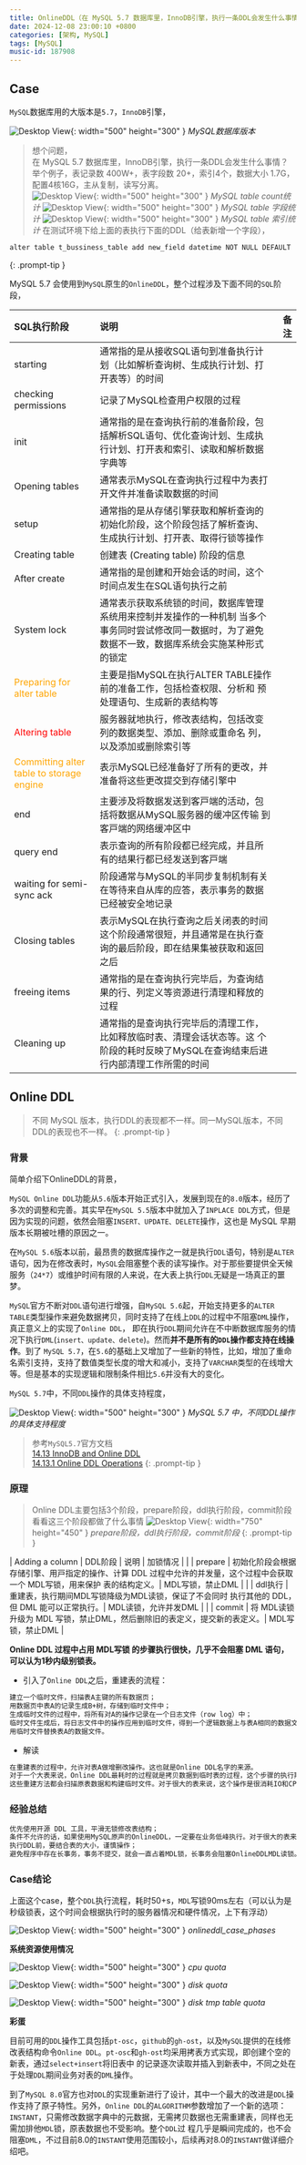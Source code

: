 ```yaml
---
title: OnlineDDL（在 MySQL 5.7 数据库里，InnoDB引擎，执行一条DDL会发生什么事情）
date: 2024-12-08 23:00:10 +0800
categories: [架构, MySQL]
tags: [MySQL]
music-id: 187908
---
```


## Case

`MySQL`数据库用的大版本是`5.7`，`InnoDB`引擎， 

![Desktop View](/assets/img/20241208/onlineddl_mysql_version.jpg){: width="500" height="300" }
_MySQL数据库版本_

>想个问题，<br/>在 MySQL 5.7 数据库里，InnoDB引擎，执行⼀条DDL会发生什么事情？<br/>举个例子，表记录数 400W+，表字段数 20+，索引4个，数据大小 1.7G，配置4核16G，主从复制，读写分离。<br/>
![Desktop View](/assets/img/20241208/onlineddl_table_count.jpg){: width="500" height="300" }
_MySQL table count统计_
![Desktop View](/assets/img/20241208/onlineddl_mysql_table_fields.jpg){: width="500" height="300" }
_MySQL table 字段统计_
![Desktop View](/assets/img/20241208/onlineddl_mysql_table_indexes.jpg){: width="500" height="300" }
_MySQL table 索引统计_
在测试环境下给上面的表执行下面的DDL（给表新增⼀个字段），
```markdown
alter table t_bussiness_table add new_field datetime NOT NULL DEFAULT '1900-01-01' COMMENT '新字段注释' after last_field; 
```
{: .prompt-tip }

MySQL 5.7 会使用到`MySQL`原生的`OnlineDDL`，整个过程涉及下面不同的`SQL`阶段， 

| SQL执行阶段                                | 说明          | 备注 |
| :-----------------------------------------| :--------------- | ------: |
| starting                                  | 通常指的是从接收SQL语句到准备执行计划（比如解析查询树、生成执行计划、打开表等）的时间     |  |
| checking permissions                      | 记录了MySQL检查用户权限的过程    |       |
| init          | 通常指的是在查询执⾏前的准备阶段，包括解析SQL语句、优化查询计划、生成执行计划、打开表和索引、读取和解析数据字典等 |    |
| Opening tables                            | 通常表示MySQL在查询执行过程中为表打开文件并准备读取数据的时间     |  |
| setup         | 通常指的是从存储引擎获取和解析查询的初始化阶段，这个阶段包括了解析查询、生成执行计划、打开表、取得行锁等操作    |       |
| Creating table                            | 创建表 (Creating table) 阶段的信息 |    |
| After create                              | 通常指的是创建和开始会话的时间，这个时间点发⽣在SQL语句执行之前     |  |
| System lock                               | 通常表示获取系统锁的时间，数据库管理系统用来控制并发操作的⼀种机制 当多个事务同时尝试修改同⼀数据时，为了避免数据不⼀致，数据库系统会实施某种形式的锁定    |       |
| <font color='orange'>Preparing for alter table</font> | 主要是指MySQL在执行ALTER TABLE操作前的准备⼯作，包括检查权限、分析和 预处理语句、⽣成新的表结构等 |    |
| <font color="red">Altering table</font>   | 服务器就地执⾏，修改表结构，包括改变列的数据类型、添加、删除或重命名 列，以及添加或删除索引等     |  |
| <font color='orange'>Committing alter table to storage engine</font> | 表示MySQL已经准备好了所有的更改，并准备将这些更改提交到存储引擎中    |       |
| end                                       | 主要涉及将数据发送到客⼾端的活动，包括将数据从MySQL服务器的缓冲区传输 到客⼾端的⽹络缓冲区中 |    |
| query end                                 | 表⽰查询的所有阶段都已经完成，并且所有的结果行都已经发送到客⼾端     |  |
| waiting for semi- sync ack                | 阶段通常与MySQL的半同步复制机制有关在等待来自从库的应答，表⽰事务的数据已经被安全地记录    |       |
| Closing tables                            | 表示MySQL在执行查询之后关闭表的时间<br/>这个阶段通常很短，并且通常是在执⾏查询的最后阶段，即在结果集被获取和返回之后 |    |
| freeing items                             | 通常指的是在查询执行完毕后，为查询结果的行、列定义等资源进行清理和释放的过程     |  |
| Cleaning up                               | 通常指的是查询执行完毕后的清理工作，比如释放临时表、清理会话状态等。这 个阶段的耗时反映了MySQL在查询结束后进⾏内部清理⼯作所需的时间    |       |

## Online DDL

>不同 MySQL 版本，执行DDL的表现都不⼀样。同⼀MySQL版本，不同DDL的表现也不⼀样。 
{: .prompt-tip }

### 背景

简单介绍下OnlineDDL的背景， 

`MySQL Online DDL`功能从`5.6`版本开始正式引入，发展到现在的`8.0`版本，经历了多次的调整和完善。其实早在`MySQL 5.5`版本中就加入了`INPLACE DDL`方式，但是因为实现的问题，依然会阻塞`INSERT、UPDATE、DELETE`操作，这也是 MySQL 早期版本长期被吐槽的原因之⼀。 

在`MySQL 5.6`版本以前，最昂贵的数据库操作之⼀就是执行`DDL`语句，特别是`ALTER`语句，因为在修改表时，`MySQL`会阻塞整个表的读写操作。对于那些要提供全天候服务（`24*7`）或维护时间有限的⼈来说，在大表上执行`DDL`⽆疑是⼀场真正的噩梦。 

`MySQL`官方不断对`DDL`语句进行增强，自`MySQL 5.6`起，开始支持更多的`ALTER TABLE`类型操作来避免数据拷贝，同时支持了在线上`DDL`的过程中不阻塞`DML`操作，真正意义上的实现了`Online DDL`， 即在执行`DDL`期间允许在不中断数据库服务的情况下执行`DML`(`insert、update、delete`)。然而**并不是所有的`DDL`操作都支持在线操作**。到了 `MySQL 5.7`，在`5.6`的基础上又增加了⼀些新的特性，比如，增加了重命名索引支持，支持了数值类型长度的增大和减小，⽀持了`VARCHAR`类型的在线增大等。但是基本的实现逻辑和限制条件相比`5.6`并没有大的变化。 

`MySQL 5.7`中，不同`DDL`操作的具体支持程度， 

![Desktop View](/assets/img/20241208/onlineddl_support_column_operations.jpg){: width="500" height="300" }
_MySQL 5.7 中，不同DDL操作的具体支持程度_

>参考`MySQL5.7`官方文档<br/>
[14.13 InnoDB and Online DDL](https://dev.mysql.com/doc/refman/5.7/en/innodb-online-ddl.html)<br/>
[14.13.1 Online DDL Operations](https://dev.mysql.com/doc/refman/5.7/en/innodb-online-ddl-operations.html#online-ddl-column-operations)
{: .prompt-tip }

### 原理

>Online DDL主要包括3个阶段，prepare阶段，ddl执行阶段，commit阶段<br/>看看这三个阶段都做了什么事情
![Desktop View](/assets/img/20241208/onlineddl_mysql_prepare_alter_commit.jpg){: width="750" height="450" }
_prepare阶段，ddl执行阶段，commit阶段_
{: .prompt-tip }

| Adding a column | DDL阶段  | 说明          | 加锁情况 |
|                 | prepare  | 初始化阶段会根据存储引擎、⽤⼾指定的操作、计算 DDL 过程中允许的并发量，这个过程中会获取⼀个 MDL写锁，用来保护 表的结构定义。| MDL写锁，禁止DML |
|                 | ddl执行  | 重建表，执行期间MDL写锁降级为MDL读锁，保证了不会同时 执行其他的 DDL，但 DML 能可以正常执行。| MDL读锁，允许并发DML |
|                 | commit   | 将 MDL读锁 升级为 MDL 写锁，禁止DML，然后删除旧的表定义，提交新的表定义。| MDL写锁，禁止DML |

**Online DDL 过程中占用 MDL写锁 的步骤执行很快，几乎不会阻塞 DML 语句，可以认为1秒内级别锁表。**

- 引入了`Online DDL`之后，重建表的流程： 
```markdown
建立⼀个临时⽂件，扫描表A主键的所有数据页； 
用数据页中表A的记录⽣成B+树，存储到临时文件中； 
生成临时⽂件的过程中，将所有对A的操作记录在⼀个日志文件（row log）中； 
临时文件生成后，将日志文件中的操作应用到临时文件，得到⼀个逻辑数据上与表A相同的数据文件； 
用临时文件替换表A的数据文件。
```

- 解读
```markdown
在重建表的过程中，允许对表A做增删改操作。这也就是Online DDL名字的来源。 
对于一个大表来说，Online DDL最耗时的过程就是拷贝数据到临时表的过程，这个步骤的执行期间可以接受增删改操作。所以，相对于整个DDL过程来说，锁的时间非常短。对业务来说，就可以认为是Online的。 
这些重建方法都会扫描原表数据和构建临时文件。对于很大的表来说，这个操作是很消耗IO和CPU资源的。 
```

### 经验总结
```markdown
优先使用开源 DDL ⼯具，平滑无锁修改表结构； 
条件不允许的话，如果使用MySQL原声的OnlineDDL，⼀定要在业务低峰执行。对于很大的表来说，这个操作是很消耗IO和CPU资源的。如果是线上服务，要很小心地控制操作时间； 
执行DDL前，要结合表的大小，谨慎操作； 
避免程序中存在长事务，事务不提交，就会⼀直占着MDL锁，⻓事务会阻塞OnlineDDLMDL读锁。 
```

### Case结论 
上面这个case，整个`DDL`执行流程，耗时50+s，`MDL`写锁90ms左右（可以认为是秒级锁表，这个时间会根据执行时的服务器情况和硬件情况，上下有浮动）

![Desktop View](/assets/img/20241208/onlineddl_mysql_phases.jpg){: width="500" height="300" }
_onlineddl_case_phases_

**系统资源使用情况**

![Desktop View](/assets/img/20241208/onlineddl_mysql_cpu_quota.jpg){: width="500" height="300" }
_cpu quota_

![Desktop View](/assets/img/20241208/onlineddl_mysql_disk_quota.jpg){: width="500" height="300" }
_disk quota_

![Desktop View](/assets/img/20241208/onlineddl_mysql_disk_tmp_table_quota.jpg){: width="500" height="300" }
_disk tmp table quota_

**彩蛋**

目前可用的`DDL`操作工具包括`pt-osc`，`github`的`gh-ost`，以及`MySQL`提供的在线修改表结构命令`Online DDL`。`pt-osc`和`gh-ost`均采用拷表方式实现，即创建个空的新表，通过`select+insert`将旧表中 的记录逐次读取并插入到新表中，不同之处在于处理`DDL`期间业务对表的`DML`操作。 

到了`MySQL 8.0`官⽅也对`DDL`的实现重新进行了设计，其中⼀个最大的改进是`DDL`操作⽀持了原⼦特性。另外，`Online DDL`的`ALGORITHM`参数增加了⼀个新的选项：`INSTANT`，只需修改数据字典中的元数据，无需拷贝数据也无需重建表，同样也⽆需加排他`MDL`锁，原表数据也不受影响。整个`DDL`过 程几乎是瞬间完成的，也不会阻塞`DML`，不过⽬前8.0的`INSTANT`使⽤范围较小，后续再对8.0的`INSTANT`做详细介绍吧。 

